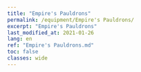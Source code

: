 ```yaml
---
title: "Empire's Pauldrons"
permalink: /equipment/Empire's Pauldrons/
excerpt: "Empire's Pauldrons"
last_modified_at: 2021-01-26
lang: en
ref: "Empire's Pauldrons.md"
toc: false
classes: wide
---
```


